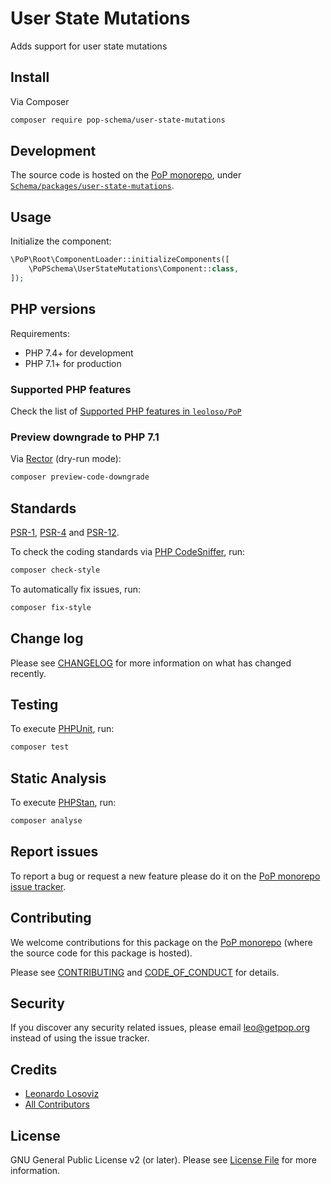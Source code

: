 # User State Mutations

<!--
[![Build Status][ico-travis]][link-travis]
[![Quality Score][ico-code-quality]][link-code-quality]
[![Software License][ico-license]](LICENSE.md)
[![Latest Version on Packagist][ico-version]][link-packagist]
[![Coverage Status][ico-scrutinizer]][link-scrutinizer]
[![Total Downloads][ico-downloads]][link-downloads]
-->

Adds support for user state mutations

## Install

Via Composer

``` bash
composer require pop-schema/user-state-mutations
```

## Development

The source code is hosted on the [PoP monorepo](https://github.com/leoloso/PoP), under [`Schema/packages/user-state-mutations`](https://github.com/leoloso/PoP/tree/master/layers/Schema/packages/user-state-mutations).

## Usage

Initialize the component:

``` php
\PoP\Root\ComponentLoader::initializeComponents([
    \PoPSchema\UserStateMutations\Component::class,
]);
```

## PHP versions

Requirements:

- PHP 7.4+ for development
- PHP 7.1+ for production

### Supported PHP features

Check the list of [Supported PHP features in `leoloso/PoP`](https://github.com/leoloso/PoP/#supported-php-features)

### Preview downgrade to PHP 7.1

Via [Rector](https://github.com/rectorphp/rector) (dry-run mode):

```bash
composer preview-code-downgrade
```

## Standards

[PSR-1](https://www.php-fig.org/psr/psr-1), [PSR-4](https://www.php-fig.org/psr/psr-4) and [PSR-12](https://www.php-fig.org/psr/psr-12).

To check the coding standards via [PHP CodeSniffer](https://github.com/squizlabs/PHP_CodeSniffer), run:

``` bash
composer check-style
```

To automatically fix issues, run:

``` bash
composer fix-style
```

## Change log

Please see [CHANGELOG](CHANGELOG.md) for more information on what has changed recently.

## Testing

To execute [PHPUnit](https://phpunit.de/), run:

``` bash
composer test
```

## Static Analysis

To execute [PHPStan](https://github.com/phpstan/phpstan), run:

``` bash
composer analyse
```

## Report issues

To report a bug or request a new feature please do it on the [PoP monorepo issue tracker](https://github.com/leoloso/PoP/issues).

## Contributing

We welcome contributions for this package on the [PoP monorepo](https://github.com/leoloso/PoP) (where the source code for this package is hosted).

Please see [CONTRIBUTING](CONTRIBUTING.md) and [CODE_OF_CONDUCT](CODE_OF_CONDUCT.md) for details.

## Security

If you discover any security related issues, please email leo@getpop.org instead of using the issue tracker.

## Credits

- [Leonardo Losoviz][link-author]
- [All Contributors][link-contributors]

## License

GNU General Public License v2 (or later). Please see [License File](LICENSE.md) for more information.

[ico-version]: https://img.shields.io/packagist/v/pop-schema/user-state-mutations.svg?style=flat-square
[ico-license]: https://img.shields.io/badge/license-GPLv2-brightgreen.svg?style=flat-square
[ico-travis]: https://img.shields.io/travis/pop-schema/user-state-mutations/master.svg?style=flat-square
[ico-scrutinizer]: https://img.shields.io/scrutinizer/coverage/g/pop-schema/user-state-mutations.svg?style=flat-square
[ico-code-quality]: https://img.shields.io/scrutinizer/g/pop-schema/user-state-mutations.svg?style=flat-square
[ico-downloads]: https://img.shields.io/packagist/dt/pop-schema/user-state-mutations.svg?style=flat-square

[link-packagist]: https://packagist.org/packages/pop-schema/user-state-mutations
[link-travis]: https://travis-ci.org/pop-schema/user-state-mutations
[link-scrutinizer]: https://scrutinizer-ci.com/g/pop-schema/user-state-mutations/code-structure
[link-code-quality]: https://scrutinizer-ci.com/g/pop-schema/user-state-mutations
[link-downloads]: https://packagist.org/packages/pop-schema/user-state-mutations
[link-author]: https://github.com/leoloso
[link-contributors]: ../../../../../../contributors
